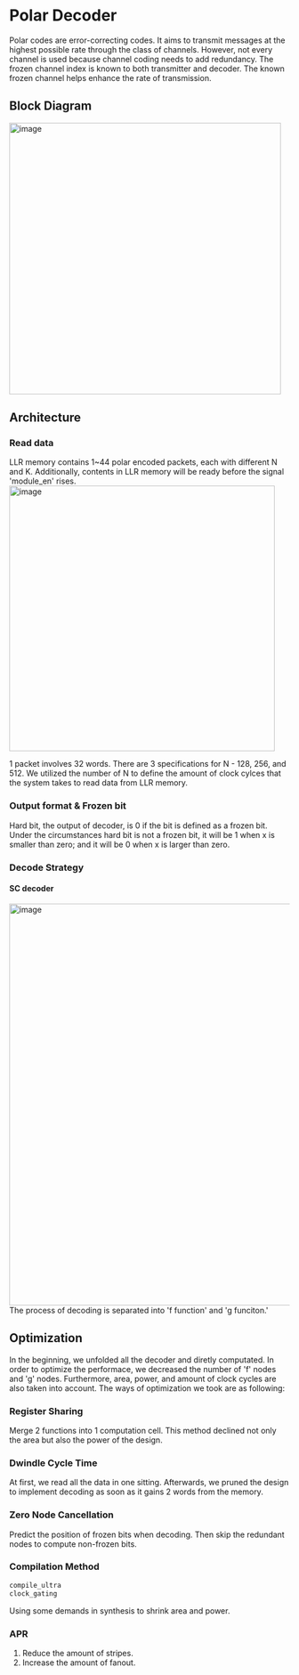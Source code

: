 # Polar Decoder
Polar codes are error-correcting codes. It aims to transmit messages at the highest possible rate through the class of channels. However, not every channel is used because channel coding needs to add redundancy. The frozen channel index is known to both transmitter and decoder. The known frozen channel helps enhance the rate of transmission.

## Block Diagram
<img width="488" alt="image" src="https://user-images.githubusercontent.com/109503040/225305013-5f9629be-4565-4796-b9a6-b0406addbe9e.png">

## Architecture
### Read data
LLR memory contains 1~44 polar encoded packets, each with different N and K. Additionally, contents in LLR memory will be ready before the signal 'module_en' rises.
<img width="477" alt="image" src="https://user-images.githubusercontent.com/109503040/225306976-eabff0e3-027d-4e92-87b5-a442bf71ae8f.png">

1 packet involves 32 words. There are 3 specifications for N - 128, 256, and 512. 
We utilized the number of N to define the amount of clock cylces that the system takes to read data from LLR memory.

### Output format & Frozen bit
Hard bit, the output of decoder, is 0 if the bit is defined as a frozen bit. 
Under the circumstances hard bit is not a frozen bit, it will be 1 when x is smaller than zero; and it will be 0 when x is larger than zero.

### Decode Strategy
#### SC decoder
<img width="722" alt="image" src="https://user-images.githubusercontent.com/109503040/225307207-623e2819-ac3a-4e93-860a-fb6eef4f7c52.png">
The process of decoding is separated into 'f function' and 'g funciton.'

## Optimization
In the beginning, we unfolded all the decoder and diretly computated. In order to optimize the performace, we decreased the number of 'f' nodes and 'g' nodes. Furthermore, area, power, and amount of clock cycles are also taken into account. The ways of optimization we took are as following: 
### Register Sharing
Merge 2 functions into 1 computation cell. This method declined not only the area but also the power of the design.
### Dwindle Cycle Time
At first, we read all the data in one sitting. Afterwards, we pruned the design to implement decoding as soon as it gains 2 words from the memory.
### Zero Node Cancellation
Predict the position of frozen bits when decoding. Then skip the redundant nodes to compute non-frozen bits.
### Compilation Method
```sh
compile_ultra
clock_gating
```
Using some demands in synthesis to shrink area and power.
### APR
1. Reduce the amount of stripes.
2. Increase the amount of fanout.
